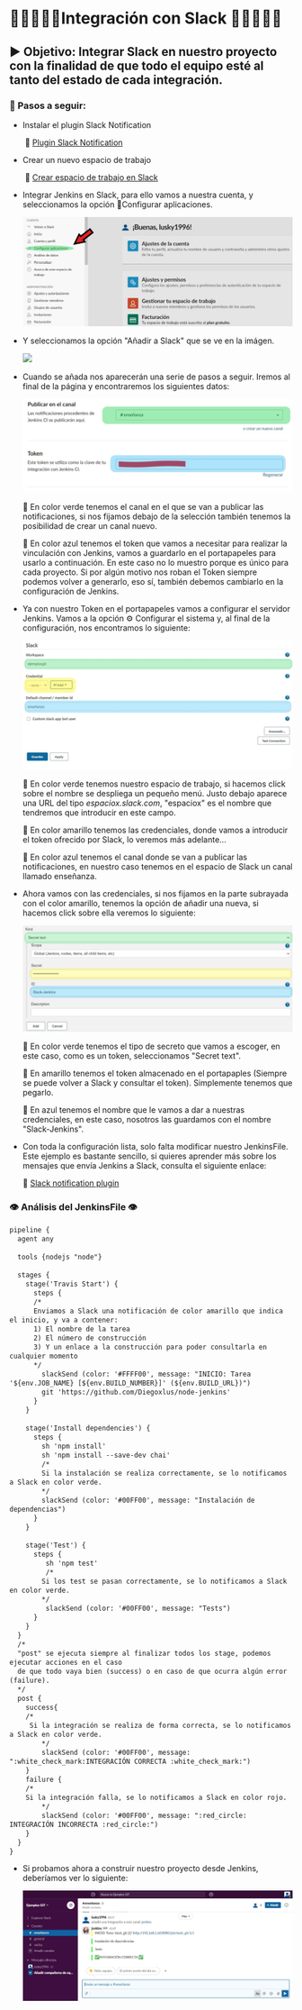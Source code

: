 # :family_man_boy_boy::family_man_girl:Integración con Slack :family_man_girl::family_man_boy_boy:

## :arrow_forward: Objetivo: Integrar Slack en nuestro proyecto con la finalidad de que todo el equipo esté al tanto del estado de cada integración.

### :book: Pasos a seguir:

- Instalar el plugin Slack Notification

  ​	:link: ​[Plugin Slack Notification](https://plugins.jenkins.io/slack/)

- Crear un nuevo espacio de trabajo

  ​	:link: [Crear espacio de trabajo en Slack](https://slack.com/get-started#/create)

- Integrar Jenkins en Slack, para ello vamos a nuestra cuenta, y seleccionamos la opción :electric_plug:Configurar aplicaciones.

  ![](img/AjustesSlack.jpg)

- Y seleccionamos la opción "Añadir a Slack" que se ve en la imágen.

  ![](img/AñadirJenkins.JPG)



- Cuando se añada nos aparecerán una serie de pasos a seguir. Iremos al final de la página y encontraremos los siguientes datos:

   ![](img/KeySlack.JPG)

  :green_heart: En color verde tenemos el canal en el que se van a publicar las notificaciones, si nos fijamos debajo de la selección también tenemos la posibilidad de crear un canal nuevo.

  :blue_heart: En color azul tenemos el token que vamos a necesitar para realizar la vinculación con Jenkins, vamos a guardarlo en el portapapeles para usarlo a continuación. En este caso no lo muestro porque es único para cada proyecto. Si por algún motivo nos roban el Token siempre podemos volver a generarlo, eso sí, también debemos cambiarlo en la configuración de Jenkins.

  

- Ya con nuestro Token en el portapapeles vamos a configurar el servidor Jenkins. Vamos a la opción :gear: Configurar el sistema y, al final de la configuración, nos encontramos lo siguiente:

  ![](img/SlackWithOutCredentials.JPG)

  :green_heart: En color verde tenemos nuestro espacio de trabajo, si hacemos click sobre el nombre se despliega un pequeño menú. Justo debajo aparece una URL del tipo *espaciox.slack.com*, "espaciox" es el nombre que tendremos que introducir en este campo.

  :yellow_heart: En color amarillo tenemos las credenciales, donde vamos a introducir el token ofrecido por Slack, lo veremos más adelante...

  :blue_heart: En color azul tenemos el canal donde se van a publicar las notificaciones, en nuestro caso tenemos en el espacio de Slack un canal llamado enseñanza.

  

- Ahora vamos con las credenciales, si nos fijamos en la parte subrayada con el color amarillo, tenemos la opción de añadir una nueva, si hacemos click sobre ella veremos lo siguiente:

  ![](img/AddSecretSlack.JPG)

  

  :green_heart: En color verde tenemos el tipo de secreto que vamos a escoger, en este caso, como es un token, seleccionamos "Secret text".

  :yellow_heart: En amarillo tenemos el token almacenado en el portapaples (Siempre se puede volver a Slack y consultar el token). Simplemente tenemos que pegarlo.

  :blue_heart: En azul tenemos el nombre que le vamos a dar a nuestras credenciales, en este caso, nosotros las guardamos con el nombre "Slack-Jenkins".

  

- Con toda la configuración lista, solo falta modificar nuestro JenkinsFile. Este ejemplo es bastante sencillo, si quieres aprender más sobre los mensajes que envía Jenkins a Slack, consulta el siguiente enlace:

  :link: [Slack notification plugin](https://www.jenkins.io/doc/pipeline/steps/slack/#slacksend-send-slack-message)



### 	:eye: Análisis del JenkinsFile :eye:

```
pipeline {
  agent any
    
  tools {nodejs "node"}
    
  stages {
    stage('Travis Start') {
      steps {
      /*
      Enviamos a Slack una notificación de color amarillo que indica el inicio, y va a contener:
      1) El nombre de la tarea
      2) El número de construcción
      3) Y un enlace a la construcción para poder consultarla en cualquier momento
      */
        slackSend (color: '#FFFF00', message: "INICIO: Tarea '${env.JOB_NAME} [${env.BUILD_NUMBER}]' (${env.BUILD_URL})")
        git 'https://github.com/Diegoxlus/node-jenkins'
      }
    }
        
    stage('Install dependencies') {
      steps {
        sh 'npm install'
        sh 'npm install --save-dev chai'
        /*
        Si la instalación se realiza correctamente, se lo notificamos a Slack en color verde.
        */
        slackSend (color: '#00FF00', message: "Instalación de dependencias")
      }
    }
     
    stage('Test') {
      steps {
         sh 'npm test'
         /*
        Si los test se pasan correctamente, se lo notificamos a Slack en color verde.
        */
         slackSend (color: '#00FF00', message: "Tests")
      }
    }      
  }
  /*
  "post" se ejecuta siempre al finalizar todos los stage, podemos ejecutar acciones en el caso
  de que todo vaya bien (success) o en caso de que ocurra algún error (failure).
  */
  post {
    success{
    /*
     Si la integración se realiza de forma correcta, se lo notificamos a Slack en color verde.
        */
        slackSend (color: '#00FF00', message: ":white_check_mark:INTEGRACIÓN CORRECTA :white_check_mark:")
    }
    failure {
    /*
    Si la integración falla, se lo notificamos a Slack en color rojo.
        */
        slackSend (color: '#00FF00', message: ":red_circle: INTEGRACIÓN INCORRECTA :red_circle:")
    }
  }
}
```



- Si probamos ahora a construir nuestro proyecto desde Jenkins, deberíamos ver lo siguiente:

  ![](img/SlackOK.JPG)
